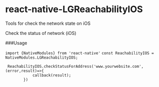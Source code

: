 # react-native-LGReachabilityIOS
Tools for check the network state on iOS

Check the status of network (iOS)

###Usage

`import {NativeModules} from 'react-native'`
`const ReachabilityIOS = NativeModules.LGReachabilityIOS;`

```
 ReachabilityIOS.checkStatusForAddress('www.yourwebsite.com',(error,result)=>{
            callback(result);
        })
```
